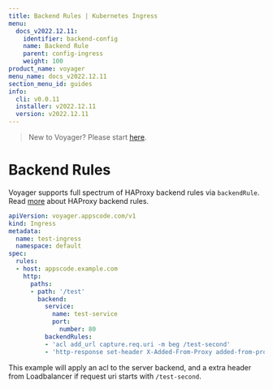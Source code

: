 ```yaml
---
title: Backend Rules | Kubernetes Ingress
menu:
  docs_v2022.12.11:
    identifier: backend-config
    name: Backend Rule
    parent: config-ingress
    weight: 100
product_name: voyager
menu_name: docs_v2022.12.11
section_menu_id: guides
info:
  cli: v0.0.11
  installer: v2022.12.11
  version: v2022.12.11
---
```


> New to Voyager? Please start [here](/docs/v2022.12.11/concepts/overview).

# Backend Rules

Voyager supports full spectrum of HAProxy backend rules via `backendRule`. Read [more](https://cbonte.github.io/haproxy-dconv/1.7/configuration.html)
about HAProxy backend rules.

```yaml
apiVersion: voyager.appscode.com/v1
kind: Ingress
metadata:
  name: test-ingress
  namespace: default
spec:
  rules:
  - host: appscode.example.com
    http:
      paths:
      - path: '/test'
        backend:
          service:
            name: test-service
            port:
              number: 80
          backendRules:
          - 'acl add_url capture.req.uri -m beg /test-second'
          - 'http-response set-header X-Added-From-Proxy added-from-proxy if add_url'
```

This example will apply an acl to the server backend, and a extra header from Loadbalancer if request uri
starts with `/test-second`.